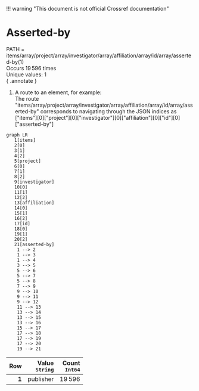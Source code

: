 !!! warning "This document is not official Crossref documentation"
# Asserted-by
PATH = items/array/project/array/investigator/array/affiliation/array/id/array/asserted-by(1)  
Occurs 19 596 times  
Unique values: 1  
{ .annotate }

1. A route to an element, for example:  
   The route "items/array/project/array/investigator/array/affiliation/array/id/array/asserted-by" corresponds to navigating through the JSON indices as  
   ["items"][0]["project"][0]["investigator"][0]["affiliation"][0]["id"][0]["asserted-by"]  

```mermaid
graph LR
   1[items]
   2[0]
   3[1]
   4[2]
   5[project]
   6[0]
   7[1]
   8[2]
   9[investigator]
   10[0]
   11[1]
   12[2]
   13[affiliation]
   14[0]
   15[1]
   16[2]
   17[id]
   18[0]
   19[1]
   20[2]
   21[asserted-by]
    1 --> 2
    1 --> 3
    1 --> 4
    3 --> 5
    5 --> 6
    5 --> 7
    5 --> 8
    7 --> 9
    9 --> 10
    9 --> 11
    9 --> 12
    11 --> 13
    13 --> 14
    13 --> 15
    13 --> 16
    15 --> 17
    17 --> 18
    17 --> 19
    17 --> 20
    19 --> 21
```

| **Row** | **Value**<br>`String` | **Count**<br>`Int64` |
|--------:|----------------------:|---------------------:|
| **1**   | publisher             | 19 596               |

